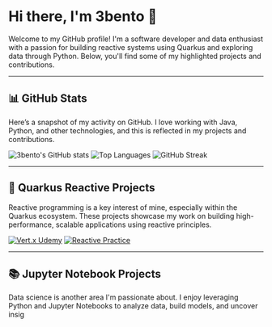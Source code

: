 # Hi there, I'm 3bento 👋

Welcome to my GitHub profile! I'm a software developer and data enthusiast with a passion for building reactive systems using Quarkus and exploring data through Python. Below, you'll find some of my highlighted projects and contributions.

---

## 📊 GitHub Stats

Here’s a snapshot of my activity on GitHub. I love working with Java, Python, and other technologies, and this is reflected in my projects and contributions.

![3bento's GitHub stats](https://github-readme-stats.vercel.app/api?username=3bento&show_icons=true&theme=transparent)
![Top Languages](https://github-readme-stats.vercel.app/api/top-langs/?username=3bento&layout=compact&theme=transparent)
![GitHub Streak](https://streak-stats.demolab.com/?user=3bento&theme=transparent)

---

## 🚀 Quarkus Reactive Projects

Reactive programming is a key interest of mine, especially within the Quarkus ecosystem. These projects showcase my work on building high-performance, scalable applications using reactive principles.

[![Vert.x Udemy](https://github-readme-stats.vercel.app/api/pin/?username=3bento&repo=vertx-udemy&theme=transparent)](https://github.com/3bento/vertx-udemy)
[![Reactive Practice](https://github-readme-stats.vercel.app/api/pin/?username=3bento&repo=reactive-practice&theme=transparent)](https://github.com/3bento/reactive-practice)

---

## 📚 Jupyter Notebook Projects

Data science is another area I'm passionate about. I enjoy leveraging Python and Jupyter Notebooks to analyze data, build models, and uncover insig
